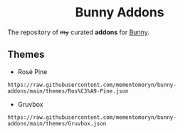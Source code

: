 <h1 style="text-align:center;">Bunny Addons</h1>

The repository of ~~my~~ curated **addons** for [Bunny](https://github.com/pyoncord/Bunny).

## Themes

* Rosé Pine
```
https://raw.githubusercontent.com/mementomoryn/bunny-addons/main/themes/Ros%C3%A9-Pine.json
```
* Gruvbox
```
https://raw.githubusercontent.com/mementomoryn/bunny-addons/main/themes/Gruvbox.json
```
